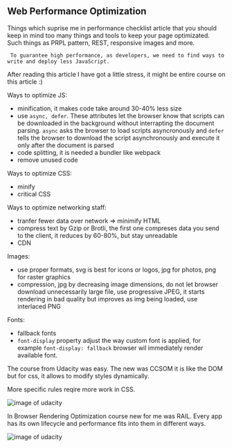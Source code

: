 ## Web Performance Optimization 

Things which suprise me in performance checklist article that you should keep in mind too many things and tools to keep your page optimizated. Such things as PRPL pattern, REST, responsive images and more. 

`` To guarantee high performance, as developers, we need to find ways to write and deploy less JavaScript.``

After reading this article I have got a little stress, it might be entire course on this article :)

Ways to optimize JS:

* minification, it makes code take around 30-40% less size
* use `async, defer`. These attributes let the browser know that scripts can be downloaded in the background without interrapting the document parsing. `async` asks the browser to load scripts asyncronously and `defer` tells the browser to download the script asynchronously and execute it only after the document is parsed
* code splitting, it is needed a bundler like webpack
* remove unused code

Ways to optimize CSS:

* minify 
* critical CSS

Ways to optimize networking staff:
* tranfer fewer data over network => minimify HTML
* compress text by Gzip or Brotli, the first one compreses data you send to the client, it reduces by 60-80%, but stay unreadable
* CDN 

Images:
* use proper formats, svg is best for icons or logos, jpg for photos, png for raster graphics
* compression, jpg by decreasing image dimensions, do not let browser download unnecessarily large file, use progressive JPEG, it starts rendering in bad quality but improves as img being loaded, use interlaced PNG

Fonts:
* fallback fonts
* `font-display` property adjust the way custom font is applied, for example `font-display: fallback` browser wil immediately render available font.

The course from Udacity was easy. The new was CCSOM it is like the DOM but for css, it allows to modify styles dynamically. 

More specific rules reqire more work in CSS. 

![image of udacity ](https://github.com/yulyasystem/kottans-frontend/blob/master/performance-optimization/performance.png)

In Browser Rendering Optimization course new for me was RAIL. Every app has its own lifecycle and performance fits into them in different ways.

![image of udacity ](https://github.com/yulyasystem/kottans-frontend/blob/master/performance-optimization/udacity.png)




